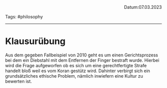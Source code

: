 <p align="right">Datum:07.03.2023</p>

Tags: #philosophy 

---
# Klausurübung

Aus dem gegeben Fallbeispiel von 2010 geht es um einen Gerichtsprozess bei dem ein Diebstahl mit dem Entfernen der Finger bestraft wurde. Hierbei wird die Frage aufgeworfen ob es sich um eine gerechtfertigte Strafe handelt bloß weil es vom Koran gestütz wird. Dahinter verbirgt sich ein grundsätzliches ethische Problem, nämlich inwiefern eine Kultur zu bewerten ist.